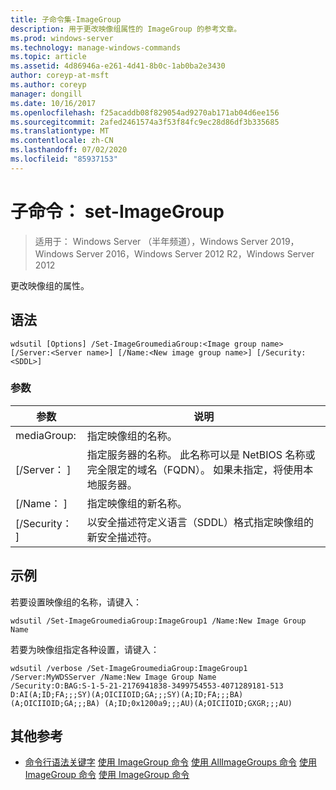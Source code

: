 ```yaml
---
title: 子命令集-ImageGroup
description: 用于更改映像组属性的 ImageGroup 的参考文章。
ms.prod: windows-server
ms.technology: manage-windows-commands
ms.topic: article
ms.assetid: 4d86946a-e261-4d41-8b0c-1ab0ba2e3430
author: coreyp-at-msft
ms.author: coreyp
manager: dongill
ms.date: 10/16/2017
ms.openlocfilehash: f25acaddb08f829054ad9270ab171ab04d6ee156
ms.sourcegitcommit: 2afed2461574a3f53f84fc9ec28d86df3b335685
ms.translationtype: MT
ms.contentlocale: zh-CN
ms.lasthandoff: 07/02/2020
ms.locfileid: "85937153"
---
```

# <a name="subcommand-set-imagegroup"></a>子命令： set-ImageGroup

> 适用于： Windows Server （半年频道），Windows Server 2019，Windows Server 2016，Windows Server 2012 R2，Windows Server 2012

更改映像组的属性。

## <a name="syntax"></a>语法
```
wdsutil [Options] /Set-ImageGroumediaGroup:<Image group name> [/Server:<Server name>] [/Name:<New image group name>] [/Security:<SDDL>]
```
### <a name="parameters"></a>参数
|参数|说明|
|-------|--------|
mediaGroup:<Image group name>|指定映像组的名称。|
|[/Server： <Server name> ]|指定服务器的名称。 此名称可以是 NetBIOS 名称或完全限定的域名（FQDN）。 如果未指定，将使用本地服务器。|
|[/Name： <New image group name> ]|指定映像组的新名称。|
|[/Security： <SDDL> ]|以安全描述符定义语言（SDDL）格式指定映像组的新安全描述符。|
## <a name="examples"></a>示例
若要设置映像组的名称，请键入：
```
wdsutil /Set-ImageGroumediaGroup:ImageGroup1 /Name:New Image Group Name
```
若要为映像组指定各种设置，请键入：
```
wdsutil /verbose /Set-ImageGroumediaGroup:ImageGroup1 /Server:MyWDSServer /Name:New Image Group Name
/Security:O:BAG:S-1-5-21-2176941838-3499754553-4071289181-513 D:AI(A;ID;FA;;;SY)(A;OICIIOID;GA;;;SY)(A;ID;FA;;;BA)(A;OICIIOID;GA;;;BA) (A;ID;0x1200a9;;;AU)(A;OICIIOID;GXGR;;;AU)
```
## <a name="additional-references"></a>其他参考
- [命令行语法关键字](command-line-syntax-key.md) 
[使用 ImageGroup 命令](using-the-add-imagegroup-command.md) 
[使用 AllImageGroups 命令](using-the-get-allimagegroups-command.md) 
[使用 ImageGroup 命令](using-the-get-imagegroup-command.md) 
[使用 ImageGroup 命令](using-the-remove-imagegroup-command.md)
